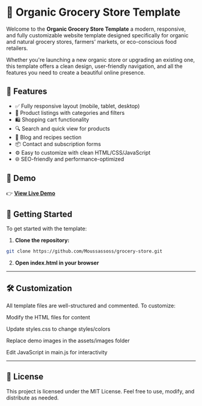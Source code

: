 # 🛒 Organic Grocery Store Template

Welcome to the **Organic Grocery Store Template** a modern, responsive, and fully customizable website template designed specifically for organic and natural grocery stores, farmers' markets, or eco-conscious food retailers.

Whether you're launching a new organic store or upgrading an existing one, this template offers a clean design, user-friendly navigation, and all the features you need to create a beautiful online presence.

## 🌿 Features

- ✅ Fully responsive layout (mobile, tablet, desktop)
- 🍎 Product listings with categories and filters
- 🛍️ Shopping cart functionality
- 🔍 Search and quick view for products
- 🧾 Blog and recipes section
- 📦 Contact and subscription forms
- ⚙️ Easy to customize with clean HTML/CSS/JavaScript
- 🌐 SEO-friendly and performance-optimized

## 🧪 Demo

👉 **[View Live Demo](https://moussassoss.github.io/grocery-store/)**  


## 🚀 Getting Started

To get started with the template:

1. **Clone the repository:**
```bash
git clone https://github.com/Moussassoss/grocery-store.git
```

2. **Open index.html in your browser**

---

## 🛠️ Customization
All template files are well-structured and commented. To customize:

Modify the HTML files for content

Update styles.css to change styles/colors

Replace demo images in the assets/images folder

Edit JavaScript in main.js for interactivity

---
## 📄 License
This project is licensed under the MIT License.
Feel free to use, modify, and distribute as needed.
